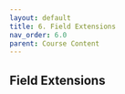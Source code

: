 ```yaml
---
layout: default
title: 6. Field Extensions
nav_order: 6.0
parent: Course Content
---
```


## Field Extensions